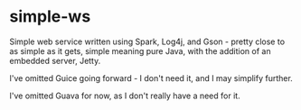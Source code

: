 # simple-ws
Simple web service written using Spark, Log4j, and Gson - pretty close to as simple as it gets, simple meaning pure Java, with the addition of an embedded server, Jetty.

I've omitted Guice going forward - I don't need it, and I may simplify further.

I've omitted Guava for now, as I don't really have a need for it.
